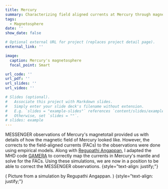 ```yaml
---
title: Mercury
summary: Characterizing field aligned currents at Mercury through magnetospheric simulations
tags:
  - Magnetosphere
date: ''
show_date: false

# Optional external URL for project (replaces project detail page).
external_link: ''

image:
  caption: Mercury's magnetosphere
  focal_point: Smart

url_code: ''
url_pdf: ''
url_slides: ''
url_video: ''

# Slides (optional).
#   Associate this project with Markdown slides.
#   Simply enter your slide deck's filename without extension.
#   E.g. `slides = "example-slides"` references `content/slides/example-slides.md`.
#   Otherwise, set `slides = ""`.
# slides: example
---
```


MESSENGER observations of Mercury's magnetotail provided us with details of how the magnetic field of Mercury looked like. However, the corrects to the field-aligned currents (FACs) to the observations were done using empirical models. Along with [Regupathi Angappan](https://reguang.wixsite.com/regupathiangappan), I adapted the MHD code [GAMERA](/project/gamera) to correctly map the currents in Mercury's mantle and solve for the FACs. Using these simulations, we are now in a position to be able to correct the MESSENGER observations.
{style="text-align: justify;"}

( Picture from a simulation by Regupathi Angappan. )
{style="text-align: justify;"}
